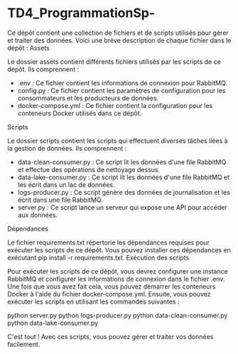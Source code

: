 # TD4_ProgrammationSp-

Ce dépôt contient une collection de fichiers et de scripts utilisés pour gérer et traiter des données. Voici une brève description de chaque fichier dans le dépôt :
Assets

Le dossier assets contient différents fichiers utilisés par les scripts de ce dépôt. Ils comprennent :

- .env : Ce fichier contient les informations de connexion pour RabbitMQ.
- config.py : Ce fichier contient les paramètres de configuration pour les consommateurs et les producteurs de données.
- docker-compose.yml : Ce fichier contient la configuration pour les conteneurs Docker utilisés dans ce dépôt.

Scripts

Le dossier scripts contient les scripts qui effectuent diverses tâches liées à la gestion de données. Ils comprennent :

- data-clean-consumer.py : Ce script lit les données d'une file RabbitMQ et effectue des opérations de nettoyage dessus.
- data-lake-consumer.py : Ce script lit les données d'une file RabbitMQ et les écrit dans un lac de données.
- logs-producer.py : Ce script génère des données de journalisation et les écrit dans une file RabbitMQ.
- server.py : Ce script lance un serveur qui expose une API pour accéder aux données.

Dépendances

Le fichier requirements.txt répertorie les dépendances requises pour exécuter les scripts de ce dépôt. Vous pouvez installer ces dépendances en exécutant pip install -r requirements.txt.
Exécution des scripts

Pour exécuter les scripts de ce dépôt, vous devrez configurer une instance RabbitMQ et configurer les informations de connexion dans le fichier .env. Une fois que vous avez fait cela, vous pouvez démarrer les conteneurs Docker à l'aide du fichier docker-compose.yml. Ensuite, vous pouvez exécuter les scripts en utilisant les commandes suivantes :

python server.py
python logs-producer.py
python data-clean-consumer.py
python data-lake-consumer.py



C'est tout ! Avec ces scripts, vous pouvez gérer et traiter vos données facilement.
